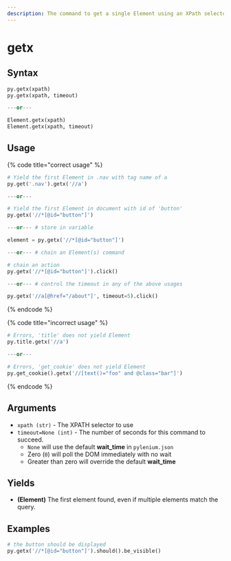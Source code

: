 ```yaml
---
description: The command to get a single Element using an XPath selector.
---
```


# getx

## Syntax

```python
py.getx(xpath)
py.getx(xpath, timeout)

---or---

Element.getx(xpath)
Element.getx(xpath, timeout)
```

## Usage

{% code title="correct usage" %}
```python
# Yield the first Element in .nav with tag name of a
py.get('.nav').getx('//a')

---or---

# Yield the first Element in document with id of 'button'
py.getx('//*[@id="button"]')

---or--- # store in variable

element = py.getx('//*[@id="button"]')

---or--- # chain an Element(s) command

# chain an action
py.getx('//*[@id="button"]').click()

---or--- # control the timeout in any of the above usages

py.getx('//a[@href="/about"]', timeout=5).click()
```
{% endcode %}

{% code title="incorrect usage" %}
```python
# Errors, 'title' does not yield Element
py.title.getx('//a')

---or---

# Errors, 'get_cookie' does not yield Element
py.get_cookie().getx('//[text()="foo" and @class="bar"]')
```
{% endcode %}

## Arguments

* `xpath (str)` - The XPATH selector to use
* `timeout=None (int)` - The number of seconds for this command to succeed.
  * `None` will use the default **wait\_time** in `pylenium.json`
  * Zero (`0`) will poll the DOM immediately with no wait
  * Greater than zero will override the default **wait\_time**

## Yields

* **(Element)** The first element found, even if multiple elements match the query.

## Examples

```python
# the button should be displayed
py.getx('//*[@id="button"]').should().be_visible()
```
